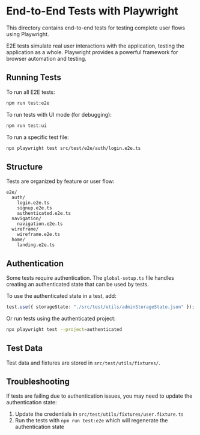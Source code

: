 # End-to-End Tests with Playwright

This directory contains end-to-end tests for testing complete user flows using Playwright.

E2E tests simulate real user interactions with the application, testing the application as a whole. Playwright provides a powerful framework for browser automation and testing.

## Running Tests

To run all E2E tests:

```bash
npm run test:e2e
```

To run tests with UI mode (for debugging):

```bash
npm run test:ui
```

To run a specific test file:

```bash
npx playwright test src/test/e2e/auth/login.e2e.ts
```

## Structure

Tests are organized by feature or user flow:

```
e2e/
  auth/
    login.e2e.ts
    signup.e2e.ts
    authenticated.e2e.ts
  navigation/
    navigation.e2e.ts
  wireframe/
    wireframe.e2e.ts
  home/
    landing.e2e.ts
```

## Authentication

Some tests require authentication. The `global-setup.ts` file handles creating an authenticated state that can be used by tests.

To use the authenticated state in a test, add:

```typescript
test.use({ storageState: "./src/test/utils/adminStorageState.json" });
```

Or run tests using the authenticated project:

```bash
npx playwright test --project=authenticated
```

## Test Data

Test data and fixtures are stored in `src/test/utils/fixtures/`.

## Troubleshooting

If tests are failing due to authentication issues, you may need to update the authentication state:

1. Update the credentials in `src/test/utils/fixtures/user.fixture.ts`
2. Run the tests with `npm run test:e2e` which will regenerate the authentication state
